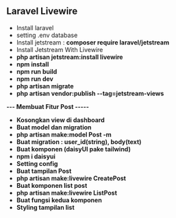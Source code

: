 ## Laravel Livewire

- Install laravel
- setting .env database
- Install jetstream : <b>composer require laravel/jetstream</b>
- Install Jetstream With Livewire
- <b>php artisan jetstream:install livewire
- <b>npm install</b>
- <b>npm run build</b>
- <b>npm run dev</b>
- <b>php artisan migrate</b>
- <b>php artisan vendor:publish --tag=jetstream-views</b>

--- Membuat Fitur Post -----
- Kosongkan view di dashboard
- Buat model dan migration
- <b>php artisan make:model Post -m</b>
- Buat migration : user_id(string), body(text)
- Buat komponen (daisyUI pake tailwind)
- <b>npm i daisyui</b>
- Setting config
- Buat tampilan Post
- <b>php artisan make:livewire CreatePost</b>
- Buat komponen list post
- <b>php artisan make:livewire ListPost</b>
- Buat fungsi kedua komponen
- Styling tampilan list
